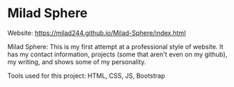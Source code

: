 # Milad Sphere

Website: https://milad244.github.io/Milad-Sphere/index.html

Milad Sphere: This is my first attempt at a professional style of website. It has my contact information, projects (some that aren't even on my github), my writing, and shows some of my personality.

Tools used for this project: HTML, CSS, JS, Bootstrap
